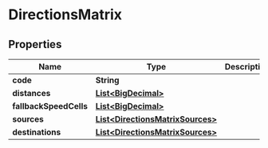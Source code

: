 

# DirectionsMatrix

## Properties

Name | Type | Description | Notes
------------ | ------------- | ------------- | -------------
**code** | **String** |  |  [optional]
**distances** | [**List&lt;BigDecimal&gt;**](BigDecimal.md) |  |  [optional]
**fallbackSpeedCells** | [**List&lt;BigDecimal&gt;**](BigDecimal.md) |  |  [optional]
**sources** | [**List&lt;DirectionsMatrixSources&gt;**](DirectionsMatrixSources.md) |  |  [optional]
**destinations** | [**List&lt;DirectionsMatrixSources&gt;**](DirectionsMatrixSources.md) |  |  [optional]



